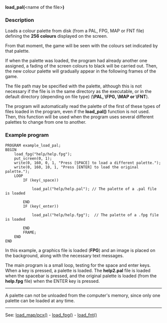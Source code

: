 **load_pal(**&lt;name of the file&gt;**)**

### Description

Loads a colour palette from disk (from a PAL, FPG, MAP or FNT file) defining the
**256 colours** displayed on the screen.

From that moment, the game will be seen with the colours set indicated by that palette.

If when the palette was loaded, the program had already another one assigned, a fading
of the screen colours to black will be carried out. Then, the new
colour palette will gradually appear in the following frames of the game.

The file path may be specified with the palette, although this is not necessary if the
file is in the same directory as the executable, or in the default directory (depending on
file type) (**\PAL, \FPG, \MAP or \FNT**).

The program will automatically read the palette of the first of these types of files loaded
in the program, even if the **load_pal()** function is not used. Then, this function will be
used when the program uses several different palettes to change from one to another.

### Example program
```
PROGRAM example_load_pal;
BEGIN
    load_fpg("help/help.fpg");
    put_screen(0, 1);
    write(0, 160, 0, 1, "Press [SPACE] to load a different palette.");
    write(0, 160, 10, 1, "Press [ENTER] to load the original palette.");
    LOOP
        IF (key(_space))

            load_pal("help/help.pal"); // The palette of a .pal file is loaded

        END
        IF (key(_enter))

            load_pal("help/help.fpg");  // The palette of a .fpg file is loaded

        END
        FRAME;
    END
END
```


In this example, a graphics file is loaded (**FPG**) and an image is placed on the background,
along with the necessary text messages.

The main program is a small loop, testing for the space and enter keys. When a key is pressed,
a palette is loaded. The **help2.pal** file is loaded when the spacebar is pressed, and the
original palette is loaded (from the **help.fpg** file) when the ENTER key is pressed.

---------------------------------------


A palette can not be unloaded from the computer's memory, since only one palette can be loaded
at any time.

---------------------------------------
See: [load_map/pcx()](load_map()_forward_slash_load_pcx().md) - [load_fpg()](load_fpg().md) - [load_fnt()](load_fnt().md)


